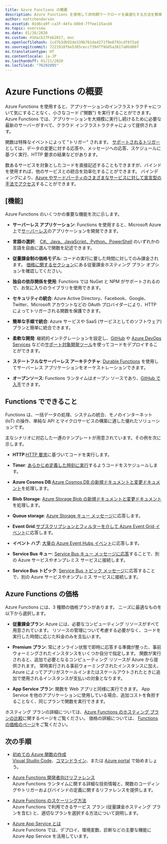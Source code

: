 ```yaml
---
title: Azure Functions の概要
description: Azure Functions を使用して非同期ワークロードを最適化する方法を簡単に説明します。
author: mattchenderson
ms.assetid: 01d6ca9f-ca3f-44fa-b0b9-7ffee115acd4
ms.topic: overview
ms.date: 01/16/2020
ms.custom: H1Hack27Feb2017, mvc
ms.openlocfilehash: 1cd7b3db92de339b7614a4271f9e6793cdf8f2ad
ms.sourcegitcommit: 7221918fbe5385ceccf39dff9dd5a3817a0bd807
ms.translationtype: HT
ms.contentlocale: ja-JP
ms.lasthandoff: 01/21/2020
ms.locfileid: "76292895"
---
```

# <a name="an-introduction-to-azure-functions"></a>Azure Functions の概要

Azure Functions を使用すると、アプリケーションのインフラストラクチャについて気にすることなく、小さなコード ("関数") を実行することができます。 Azure Functions では、アプリケーションを大規模に実行し続けるために必要な最新のサーバーがすべて、クラウド インフラストラクチャによって提供されます。

関数は特殊なイベントによって "トリガー" されます。 [サポートされるトリガー](./functions-triggers-bindings.md)としては、データの変更に対する応答や、メッセージへの応答、スケジュールに基づく実行、HTTP 要求の結果などがあります。

数あるサービスを対象としたコードを直接記述することもできますが、バインドを使用すれば、他のサービスとの統合を効率化することができます。 バインディングにより、[Azure やサードパーティのさまざまなサービスに対して宣言型の手法でアクセス](./functions-triggers-bindings.md)することができます。

## <a name="features"></a>[機能]

Azure Functions のいくつかの重要な機能を次に示します。

- **サーバーレス アプリケーション**: Functions を使用すると、Microsoft Azure 上で[サーバーレス](https://azure.microsoft.com/solutions/serverless/)のアプリケーションを開発できます。

- **言語の選択**:　[C#、Java、JavaScript、Python、PowerShell](supported-languages.md) のいずれかの言語を自由に選んで関数を記述できます。

- **従量課金制の価格モデル**: コードの実行に要した時間に対してのみ課金されます。 [価格に関するセクション](#pricing)にある従量課金ホスティング プラン オプションを確認してください。  

- **独自の依存関係を使用**: Functions では NuGet と NPM がサポートされるので、お気に入りのライブラリを使用できます。

- **セキュリティの統合**: Azure Active Directory、Facebook、Google、Twitter、Microsoft アカウントなどの OAuth プロバイダーにより、HTTP によってトリガーされる関数を保護できます。

- **簡単な手順で統合**: Azure サービスや SaaS (サービスとしてのソフトウェア) プランと簡単に統合できます。

- **柔軟な開発**: 継続的インテグレーションを設定し、[GitHub](../app-service/scripts/cli-continuous-deployment-github.md) や [Azure DevOps Services](../app-service/scripts/cli-continuous-deployment-vsts.md) などの[サポート対象開発ツール](../app-service/deploy-local-git.md)を使ってコードをデプロイすることができます。

- **ステートフルなサーバーレス アーキテクチャ**: [Durable Functions](durable/durable-functions-overview.md) を使用してサーバーレス アプリケーションをオーケストレーションできます。

- **オープンソース**: Functions ランタイムはオープン ソースであり、[GitHub で入手](https://github.com/azure/azure-webjobs-sdk-script)できます。

## <a name="what-can-i-do-with-functions"></a>Functions でできること

Functions は、一括データの処理、システムの統合、モノのインターネット (IoT) の操作、単純な API とマイクロサービスの構築に適した優れたソリューションです。

主なシナリオに対応した一連のテンプレートが用意されています。その例を次に示します。

- **HTTP**:[HTTP 要求](functions-create-first-azure-function.md)に基づいてコードを実行します。

- **Timer**: [あらかじめ定義した時刻に実行](./functions-create-scheduled-function.md)するようコードをスケジュールします。

- **Azure Cosmos DB**:[Azure Cosmos DB の新規ドキュメントと変更ドキュメント](./functions-create-cosmos-db-triggered-function.md)を処理します。

- **Blob Storage**: [Azure Storage Blob の新規ドキュメントと変更ドキュメント](./functions-create-storage-blob-triggered-function.md)を処理します。

- **Queue storage**: [Azure Storage キュー メッセージ](./functions-create-storage-queue-triggered-function.md)に応答します。

- **Event Grid**:[サブスクリプションとフィルターを介して Azure Event Grid イベント](../event-grid/resize-images-on-storage-blob-upload-event.md)に応答します。

- **イベント ハブ**: [大量の Azure Event Hubs イベント](./functions-bindings-event-hubs.md)に応答します。

- **Service Bus キュー**: [Service Bus キュー メッセージに応答](./functions-bindings-service-bus.md)することで、別の Azure サービスやオンプレミス サービスに接続します。

- **Service Bus トピック**: [Service Bus トピック メッセージ](./functions-bindings-service-bus.md)に応答することで、別の Azure サービスやオンプレミス サービスに接続します。

## <a name="pricing"></a>Azure Functions の価格

Azure Functions には、3 種類の価格プランがあります。 ニーズに最適なものを以下から選択します。

- **従量課金プラン**: Azure には、必要なコンピューティング リソースがすべて用意されています。 リソースの管理について考慮する必要がなく、コードを実行した時間に応じた料金のみを支払います。

- **Premium プラン**: 常にオンライン状態で即時に応答する準備が整った、事前ウォーミングされたインスタンスをいくつか自分で指定します。 関数が実行されると、追加で必要となるコンピューティング リソースが Azure から提供されます。 常時実行される事前ウォーミングされたインスタンスに加え、Azure によってアプリがスケールインまたはスケールアウトされたときに追加で使用されるインスタンスが支払いの対象となります。

- **App Service プラン**: 関数を Web アプリと同様に実行できます。 App Service を他のアプリケーションに使用している場合、追加コストを負担することなく、同じプランで関数を実行できます。

ホスティング プランの詳細については、[Azure Functions のホスティング プランの比較](functions-scale.md)に関するページをご覧ください。 価格の詳細については、 [Functions の価格のページ](https://azure.microsoft.com/pricing/details/functions/)をご覧ください。

## <a name="next-steps"></a>次の手順

- [初めての Azure 関数の作成](functions-create-first-function-vs-code.md)  
  [Visual Studio Code](functions-create-first-function-vs-code.md)、[コマンドライン](functions-create-first-azure-function-azure-cli.md)、または [Azure portal](functions-create-first-azure-function.md) で始めましょう。

- [Azure Functions 開発者向けリファレンス](functions-reference.md)  
  Azure Functions ランタイムに関する詳細な技術情報と、関数のコーディングやトリガーおよびバインドの定義に関するリファレンスを提供します。

- [Azure Functions のスケーリング方法](functions-scale.md)  
  Azure Functions で利用できるサービス プラン (従量課金ホスティング プランを含む) と、適切なプランを選択する方法について説明します。

- [Azure App Service とは](../app-service/overview.md)  
  Azure Functions では、デプロイ、環境変数、診断などの主要な機能に Azure App Service を活用しています。

